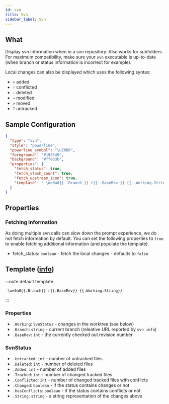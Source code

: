 ```yaml
---
id: svn
title: Svn
sidebar_label: Svn
---
```


## What

Display svn information when in a svn repository. Also works for subfolders. For maximum compatibility,
make sure your `svn` executable is up-to-date (when branch or status information is incorrect for example).

Local changes can also be displayed which uses the following syntax:

- `+` added
- `!` conflicted
- `-` deleted
- `~` modified
- `>` moved
- `?` untracked

## Sample Configuration

```json
{
  "type": "svn",
  "style": "powerline",
  "powerline_symbol": "\uE0B0",
  "foreground": "#193549",
  "background": "#ffeb3b",
  "properties": {
    "fetch_status": true,
    "fetch_stash_count": true,
    "fetch_upstream_icon": true,
    "template": " \ue0a0{{ .Branch }} r{{ .BaseRev }} {{ .Working.String }} "
  }
}
```

## Properties

### Fetching information

As doing multiple svn calls can slow down the prompt experience, we do not fetch information by default.
You can set the following properties to `true` to enable fetching additional information (and populate the template).

- fetch_status: `boolean` - fetch the local changes - defaults to `false`

## Template ([info][templates])

:::note default template

``` template
 \ue0a0{{.Branch}} r{{.BaseRev}} {{.Working.String}}
```

:::

### Properties

- `.Working`: `SvnStatus` - changes in the worktree (see below)
- `.Branch`: `string` - current branch (releative URL reported by `svn info`)
- `.BaseRev`: `int` - the currently checked out revision number

### SvnStatus

- `.Untracked`: `int` - number of untracked files
- `.Deleted`: `int` - number of deleted files
- `.Added`: `int` - number of added files
- `.Tracked`: `int` - number of changed tracked files
- `.Conflicted`: `int` - number of changed tracked files with conflicts
- `.Changed`: `boolean` - if the status contains changes or not
- `.HasConflicts`: `boolean` - if the status contains conflicts or not
- `.String`: `string` - a string representation of the changes above

[templates]: /docs/config-templates
[hyperlinks]: /docs/config-templates#helper-functions
